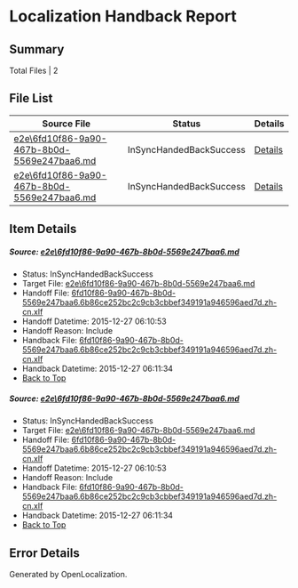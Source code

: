 # <a name='report-top'></a> Localization Handback Report

## Summary
 Total Files | 2

## File List
 Source File | Status | Details 
 ----------- | ------ | ------- 
 [e2e\6fd10f86-9a90-467b-8b0d-5569e247baa6.md](https://github.com/OpenLocalizationTest/oltest/blob/db140b6d4e865e4dffb8f69d4e3acd23a444e3a5/e2e/6fd10f86-9a90-467b-8b0d-5569e247baa6.md) | InSyncHandedBackSuccess | [Details](#01ac2b86099cf5078a14c16f2e5ff81bb7d767b52)
 [e2e\6fd10f86-9a90-467b-8b0d-5569e247baa6.md](https://github.com/OpenLocalizationTest/oltest/blob/db140b6d4e865e4dffb8f69d4e3acd23a444e3a5/e2e/6fd10f86-9a90-467b-8b0d-5569e247baa6.md) | InSyncHandedBackSuccess | [Details](#01ac2b86099cf5078a14c16f2e5ff81bb7d767b53)

## Item Details
##### <a name='01ac2b86099cf5078a14c16f2e5ff81bb7d767b52'></a> Source: [e2e\6fd10f86-9a90-467b-8b0d-5569e247baa6.md](https://github.com/OpenLocalizationTest/oltest/blob/db140b6d4e865e4dffb8f69d4e3acd23a444e3a5/e2e/6fd10f86-9a90-467b-8b0d-5569e247baa6.md)
* Status: InSyncHandedBackSuccess
* Target File: [e2e\6fd10f86-9a90-467b-8b0d-5569e247baa6.md](https://github.com/OpenLocalizationTestOrg/oltest.zh-cn/blob/be26d3b5b0d11e8833224f5ae713a2fba4b4174a/e2e/6fd10f86-9a90-467b-8b0d-5569e247baa6.md)
* Handoff File: [6fd10f86-9a90-467b-8b0d-5569e247baa6.6b86ce252bc2c9cb3cbbef349191a946596aed7d.zh-cn.xlf](https://github.com/OpenLocalizationTestOrg/olhandoff/blob/6bc288077616bc0c2b076b77632ccbbaaea4ade7/ol-handoff/OpenLocalizationTestOrg/oltest.zh-cn/qimu/6fd10f86-9a90-467b-8b0d-5569e247baa6.6b86ce252bc2c9cb3cbbef349191a946596aed7d.zh-cn.xlf)
* Handoff Datetime: 2015-12-27 06:10:53
* Handoff Reason: Include
* Handback File: [6fd10f86-9a90-467b-8b0d-5569e247baa6.6b86ce252bc2c9cb3cbbef349191a946596aed7d.zh-cn.xlf](https://github.com/OpenLocalizationTestOrg/olhandback/blob/00618ea0734bd65fac19b42ebcefb5e827c02659/ol-handback/OpenLocalizationTestOrg/oltest.zh-cn/qimu/6fd10f86-9a90-467b-8b0d-5569e247baa6.6b86ce252bc2c9cb3cbbef349191a946596aed7d.zh-cn.xlf)
* Handback Datetime: 2015-12-27 06:11:34
* [Back to Top](#report-top)

##### <a name='01ac2b86099cf5078a14c16f2e5ff81bb7d767b53'></a> Source: [e2e\6fd10f86-9a90-467b-8b0d-5569e247baa6.md](https://github.com/OpenLocalizationTest/oltest/blob/db140b6d4e865e4dffb8f69d4e3acd23a444e3a5/e2e/6fd10f86-9a90-467b-8b0d-5569e247baa6.md)
* Status: InSyncHandedBackSuccess
* Target File: [e2e\6fd10f86-9a90-467b-8b0d-5569e247baa6.md](https://github.com/OpenLocalizationTestOrg/oltest.zh-cn/blob/be26d3b5b0d11e8833224f5ae713a2fba4b4174a/e2e/6fd10f86-9a90-467b-8b0d-5569e247baa6.md)
* Handoff File: [6fd10f86-9a90-467b-8b0d-5569e247baa6.6b86ce252bc2c9cb3cbbef349191a946596aed7d.zh-cn.xlf](https://github.com/OpenLocalizationTestOrg/olhandoff/blob/6bc288077616bc0c2b076b77632ccbbaaea4ade7/ol-handoff/OpenLocalizationTestOrg/oltest.zh-cn/qimu/6fd10f86-9a90-467b-8b0d-5569e247baa6.6b86ce252bc2c9cb3cbbef349191a946596aed7d.zh-cn.xlf)
* Handoff Datetime: 2015-12-27 06:10:53
* Handoff Reason: Include
* Handback File: [6fd10f86-9a90-467b-8b0d-5569e247baa6.6b86ce252bc2c9cb3cbbef349191a946596aed7d.zh-cn.xlf](https://github.com/OpenLocalizationTestOrg/olhandback/blob/00618ea0734bd65fac19b42ebcefb5e827c02659/ol-handback/OpenLocalizationTestOrg/oltest.zh-cn/qimu/6fd10f86-9a90-467b-8b0d-5569e247baa6.6b86ce252bc2c9cb3cbbef349191a946596aed7d.zh-cn.xlf)
* Handback Datetime: 2015-12-27 06:11:34
* [Back to Top](#report-top)


## Error Details

Generated by OpenLocalization.
